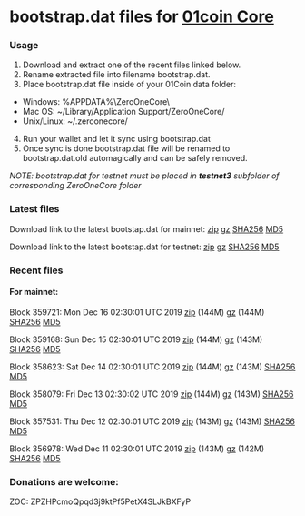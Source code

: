 # bootstrap.dat files for [01coin Core](https://01coin.io)

### Usage

1. Download and extract one of the recent files linked below.
2. Rename extracted file into filename bootstrap.dat.
3. Place bootstrap.dat file inside of your 01Coin data folder:
 - Windows: %APPDATA%\ZeroOneCore\
 - Mac OS: ~/Library/Application Support/ZeroOneCore/
 - Unix/Linux: ~/.zeroonecore/
4. Run your wallet and let it sync using bootstrap.dat
5. Once sync is done bootstrap.dat file will be renamed to bootstrap.dat.old automagically and can be safely removed.

_NOTE: bootstrap.dat for testnet must be placed in **testnet3** subfolder of corresponding ZeroOneCore folder_

### Latest files
Download link to the latest bootstap.dat for mainnet: [zip](https://files.01coin.io/mainnet/bootstrap.dat.zip) [gz](https://files.01coin.io/mainnet/bootstrap.dat.tar.gz) [SHA256](https://files.01coin.io/mainnet/sha256.txt) [MD5](https://files.01coin.io/mainnet/md5.txt)

Download link to the latest bootstap.dat for testnet: [zip](https://files.01coin.io/testnet/bootstrap.dat.zip) [gz](https://files.01coin.io/testnet/bootstrap.dat.tar.gz) [SHA256](https://files.01coin.io/testnet/sha256.txt) [MD5](https://files.01coin.io/testnet/md5.txt)

### Recent files

#### For mainnet:

Block 359721: Mon Dec 16 02:30:01 UTC 2019 [zip](https://files.01coin.io/mainnet/2019-12-16/bootstrap.dat.zip) (144M) [gz](https://files.01coin.io/mainnet/2019-12-16/bootstrap.dat.tar.gz) (144M) [SHA256](https://files.01coin.io/mainnet/2019-12-16/sha256.txt) [MD5](https://files.01coin.io/mainnet/2019-12-16/md5.txt)

Block 359168: Sun Dec 15 02:30:01 UTC 2019 [zip](https://files.01coin.io/mainnet/2019-12-15/bootstrap.dat.zip) (144M) [gz](https://files.01coin.io/mainnet/2019-12-15/bootstrap.dat.tar.gz) (143M) [SHA256](https://files.01coin.io/mainnet/2019-12-15/sha256.txt) [MD5](https://files.01coin.io/mainnet/2019-12-15/md5.txt)

Block 358623: Sat Dec 14 02:30:01 UTC 2019 [zip](https://files.01coin.io/mainnet/2019-12-14/bootstrap.dat.zip) (144M) [gz](https://files.01coin.io/mainnet/2019-12-14/bootstrap.dat.tar.gz) (143M) [SHA256](https://files.01coin.io/mainnet/2019-12-14/sha256.txt) [MD5](https://files.01coin.io/mainnet/2019-12-14/md5.txt)

Block 358079: Fri Dec 13 02:30:02 UTC 2019 [zip](https://files.01coin.io/mainnet/2019-12-13/bootstrap.dat.zip) (144M) [gz](https://files.01coin.io/mainnet/2019-12-13/bootstrap.dat.tar.gz) (143M) [SHA256](https://files.01coin.io/mainnet/2019-12-13/sha256.txt) [MD5](https://files.01coin.io/mainnet/2019-12-13/md5.txt)

Block 357531: Thu Dec 12 02:30:01 UTC 2019 [zip](https://files.01coin.io/mainnet/2019-12-12/bootstrap.dat.zip) (143M) [gz](https://files.01coin.io/mainnet/2019-12-12/bootstrap.dat.tar.gz) (143M) [SHA256](https://files.01coin.io/mainnet/2019-12-12/sha256.txt) [MD5](https://files.01coin.io/mainnet/2019-12-12/md5.txt)

Block 356978: Wed Dec 11 02:30:01 UTC 2019 [zip](https://files.01coin.io/mainnet/2019-12-11/bootstrap.dat.zip) (143M) [gz](https://files.01coin.io/mainnet/2019-12-11/bootstrap.dat.tar.gz) (142M) [SHA256](https://files.01coin.io/mainnet/2019-12-11/sha256.txt) [MD5](https://files.01coin.io/mainnet/2019-12-11/md5.txt)


### Donations are welcome:

ZOC: ZPZHPcmoQpqd3j9ktPf5PetX4SLJkBXFyP
